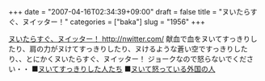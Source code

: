 +++
date = "2007-04-16T02:34:39+09:00"
draft = false
title = "ヌいたらすぐ、ヌイッター！"
categories = ["baka"]
slug = "1956"
+++

<a href="http://nwitter.com" target="_blank">ヌいたらすぐ、ヌイッター！
http://nwitter.com/</a>
献血で血をヌいてすっきりしたり、肩の力がヌけてすっきりしたり、ヌけるような蒼い空ですっきりしたり、、とにかくヌいたらすぐ、ヌイッター！
ジョークなので怒らないでください・・
■<a href="http://twitter.1x1.jp/search/?keyword=%E3%83%8C%E3%81%84%E3%81%A6%E3%81%99%E3%81%A3%E3%81%8D%E3%82%8A%E3%81%97%E3%81%BE%E3%81%97%E3%81%9F%EF%BC%81&lang=" target="_blank">ヌいてすっきりした人たち</a>
■<a href="http://twitter.com/Lobo_X/statuses/29015271" target="_blank">ヌいて怒っている外国の人</a>
